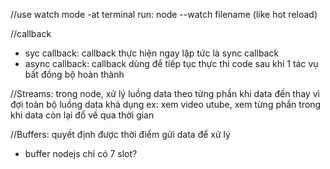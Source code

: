 //use watch mode
-at terminal run: node --watch filename (like hot reload)

//callback

- syc callback: callback thực hiện ngay lập tức là sync callback
- async callback: callback dùng để tiếp tục thực thi code sau khi 1 tác vụ bất đồng bộ hoàn thành

//Streams: trong node, xử lý luồng data theo từng phần khi data đến thay vì đợi toàn bộ luồng data khả dụng
ex: xem video utube, xem từng phần trong khi data còn lại đổ về qua thời gian

//Buffers: quyết định được thời điểm gửi data để xử lý

- buffer nodejs chỉ có 7 slot?

